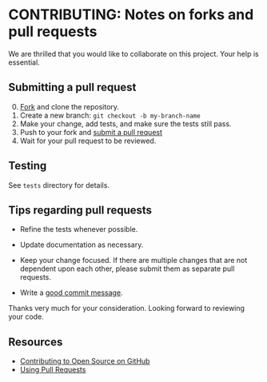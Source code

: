 # CONTRIBUTING: Notes on forks and pull requests

We are thrilled that you would like to collaborate on 
this project. Your help is essential.


## Submitting a pull request

0. [Fork][fork] and clone the repository.
0. Create a new branch: `git checkout -b my-branch-name`
0. Make your change, add tests, and make sure the tests still pass.
0. Push to your fork and [submit a pull request][pr]
0. Wait for your pull request to be reviewed.


## Testing

See `tests` directory for details.


## Tips regarding pull requests

- Refine the tests whenever possible.

- Update documentation as necessary.  

- Keep your change focused. If there are multiple changes that are not
  dependent upon each other, please submit them as separate pull requests.

- Write a [good commit message](http://tbaggery.com/2008/04/19/a-note-about-git-commit-messages.html).

Thanks very much for your consideration. Looking forward to reviewing your
code.


## Resources

- [Contributing to Open Source on GitHub](https://guides.github.com/activities/contributing-to-open-source/)
- [Using Pull Requests](https://help.github.com/articles/using-pull-requests/)


[fork]: https://github.com/rsvp/randomsys/fork
[pr]: https://github.com/rsvp/randomsys/compare
